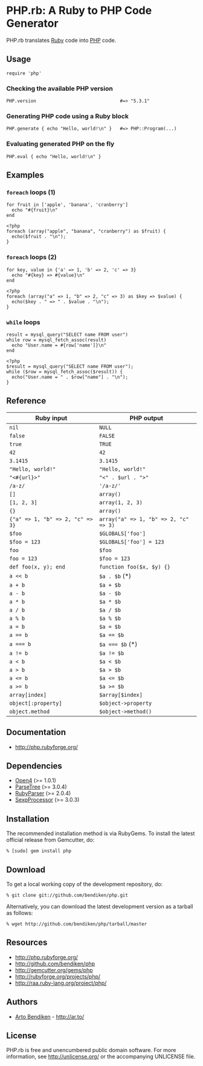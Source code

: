 PHP.rb: A Ruby to PHP Code Generator
====================================

PHP.rb translates [Ruby](http://www.ruby-lang.org/) code into
[PHP](http://www.php.net/) code.

Usage
-----

    require 'php'

### Checking the available PHP version

    PHP.version                               #=> "5.3.1"

### Generating PHP code using a Ruby block

    PHP.generate { echo "Hello, world!\n" }   #=> PHP::Program(...)

### Evaluating generated PHP on the fly

    PHP.eval { echo "Hello, world!\n" }

Examples
--------

### `foreach` loops (1)

    for fruit in ['apple', 'banana', 'cranberry']
      echo "#{fruit}\n"
    end

    <?php
    foreach (array("apple", "banana", "cranberry") as $fruit) {
      echo($fruit . "\n");
    }

### `foreach` loops (2)

    for key, value in {'a' => 1, 'b' => 2, 'c' => 3}
      echo "#{key} => #{value}\n"
    end

    <?php
    foreach (array("a" => 1, "b" => 2, "c" => 3) as $key => $value) {
      echo($key . " => " . $value . "\n");
    }

### `while` loops

    result = mysql_query("SELECT name FROM user")
    while row = mysql_fetch_assoc(result)
      echo "User.name = #{row['name']}\n"
    end

    <?php
    $result = mysql_query("SELECT name FROM user");
    while ($row = mysql_fetch_assoc($result)) {
      echo("User.name = " . $row["name"] . "\n");
    }

Reference
---------

Ruby input                        | PHP output
----------------------------------|--------------------------------------
`nil`                             | `NULL`
`false`                           | `FALSE`
`true`                            | `TRUE`
`42`                              | `42`
`3.1415`                          | `3.1415`
`"Hello, world!"`                 | `"Hello, world!"`
`"<#{url}>"`                      | `"<" . $url . ">"`
`/a-z/`                           | `'/a-z/'`
`[]`                              | `array()`
`[1, 2, 3]`                       | `array(1, 2, 3)`
`{}`                              | `array()`
`{"a" => 1, "b" => 2, "c" => 3}`  | `array("a" => 1, "b" => 2, "c" => 3)`
`$foo`                            | `$GLOBALS['foo']`
`$foo = 123`                      | `$GLOBALS['foo'] = 123`
`foo`                             | `$foo`
`foo = 123`                       | `$foo = 123`
`def foo(x, y); end`              | `function foo($x, $y) {}`
`a << b`                          | `$a . $b` (*)
`a + b`                           | `$a + $b`
`a - b`                           | `$a - $b`
`a * b`                           | `$a * $b`
`a / b`                           | `$a / $b`
`a % b`                           | `$a % $b`
`a = b`                           | `$a = $b`
`a == b`                          | `$a == $b`
`a === b`                         | `$a === $b` (*)
`a != b`                          | `$a != $b`
`a < b`                           | `$a < $b`
`a > b`                           | `$a > $b`
`a <= b`                          | `$a <= $b`
`a >= b`                          | `$a >= $b`
`array[index]`                    | `$array[$index]`
`object[:property]`               | `$object->property`
`object.method`                   | `$object->method()`

Documentation
-------------

* <http://php.rubyforge.org/>

Dependencies
------------

* [Open4](http://gemcutter.org/gems/open4) (>= 1.0.1)
* [ParseTree](http://gemcutter.org/gems/) (>= 3.0.4)
* [RubyParser](http://gemcutter.org/gems/) (>= 2.0.4)
* [SexpProcessor](http://gemcutter.org/gems/sexp_processor) (>= 3.0.3)

Installation
------------

The recommended installation method is via RubyGems. To install the latest
official release from Gemcutter, do:

    % [sudo] gem install php

Download
--------

To get a local working copy of the development repository, do:

    % git clone git://github.com/bendiken/php.git

Alternatively, you can download the latest development version as a tarball
as follows:

    % wget http://github.com/bendiken/php/tarball/master

Resources
---------

* <http://php.rubyforge.org/>
* <http://github.com/bendiken/php>
* <http://gemcutter.org/gems/php>
* <http://rubyforge.org/projects/php/>
* <http://raa.ruby-lang.org/project/php/>

Authors
-------

* [Arto Bendiken](mailto:arto.bendiken@gmail.com) - <http://ar.to/>

License
-------

PHP.rb is free and unencumbered public domain software. For more
information, see <http://unlicense.org/> or the accompanying UNLICENSE file.
